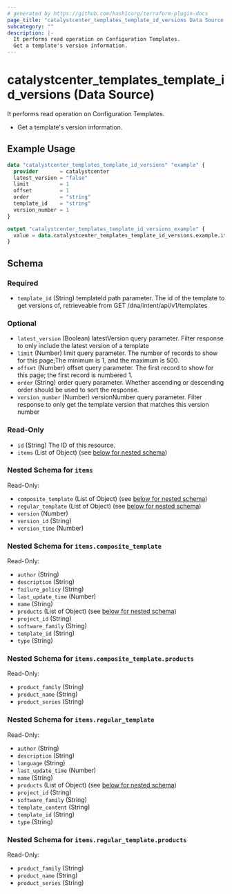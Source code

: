 ```yaml
---
# generated by https://github.com/hashicorp/terraform-plugin-docs
page_title: "catalystcenter_templates_template_id_versions Data Source - terraform-provider-catalystcenter"
subcategory: ""
description: |-
  It performs read operation on Configuration Templates.
  Get a template's version information.
---
```


# catalystcenter_templates_template_id_versions (Data Source)

It performs read operation on Configuration Templates.

- Get a template's version information.

## Example Usage

```terraform
data "catalystcenter_templates_template_id_versions" "example" {
  provider       = catalystcenter
  latest_version = "false"
  limit          = 1
  offset         = 1
  order          = "string"
  template_id    = "string"
  version_number = 1
}

output "catalystcenter_templates_template_id_versions_example" {
  value = data.catalystcenter_templates_template_id_versions.example.items
}
```

<!-- schema generated by tfplugindocs -->
## Schema

### Required

- `template_id` (String) templateId path parameter. The id of the template to get versions of, retrieveable from GET /dna/intent/api/v1/templates

### Optional

- `latest_version` (Boolean) latestVersion query parameter. Filter response to only include the latest version of a template
- `limit` (Number) limit query parameter. The number of records to show for this page;The minimum is 1, and the maximum is 500.
- `offset` (Number) offset query parameter. The first record to show for this page; the first record is numbered 1.
- `order` (String) order query parameter. Whether ascending or descending order should be used to sort the response.
- `version_number` (Number) versionNumber query parameter. Filter response to only get the template version that matches this version number

### Read-Only

- `id` (String) The ID of this resource.
- `items` (List of Object) (see [below for nested schema](#nestedatt--items))

<a id="nestedatt--items"></a>
### Nested Schema for `items`

Read-Only:

- `composite_template` (List of Object) (see [below for nested schema](#nestedobjatt--items--composite_template))
- `regular_template` (List of Object) (see [below for nested schema](#nestedobjatt--items--regular_template))
- `version` (Number)
- `version_id` (String)
- `version_time` (Number)

<a id="nestedobjatt--items--composite_template"></a>
### Nested Schema for `items.composite_template`

Read-Only:

- `author` (String)
- `description` (String)
- `failure_policy` (String)
- `last_update_time` (Number)
- `name` (String)
- `products` (List of Object) (see [below for nested schema](#nestedobjatt--items--composite_template--products))
- `project_id` (String)
- `software_family` (String)
- `template_id` (String)
- `type` (String)

<a id="nestedobjatt--items--composite_template--products"></a>
### Nested Schema for `items.composite_template.products`

Read-Only:

- `product_family` (String)
- `product_name` (String)
- `product_series` (String)



<a id="nestedobjatt--items--regular_template"></a>
### Nested Schema for `items.regular_template`

Read-Only:

- `author` (String)
- `description` (String)
- `language` (String)
- `last_update_time` (Number)
- `name` (String)
- `products` (List of Object) (see [below for nested schema](#nestedobjatt--items--regular_template--products))
- `project_id` (String)
- `software_family` (String)
- `template_content` (String)
- `template_id` (String)
- `type` (String)

<a id="nestedobjatt--items--regular_template--products"></a>
### Nested Schema for `items.regular_template.products`

Read-Only:

- `product_family` (String)
- `product_name` (String)
- `product_series` (String)
